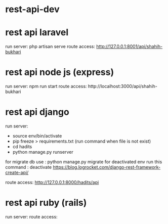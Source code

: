 # rest-api-dev

# rest api laravel 
run server: php artisan serve
route access: http://127.0.0.1:8001/api/shahih-bukhari

# rest api node js (express)
run server: npm run start
route access: http://localhost:3000/api/shahih-bukhari

# rest api django
run server: 
- source env/bin/activate 
- pip freeze > requirements.txt (run command when file is not exist)
- cd hadits
- python manage.py runserver

for migrate db use : python manage.py migrate
for deactivated env run this command : deactivate
https://blog.logrocket.com/django-rest-framework-create-api/

route access: http://127.0.0.1:8000/hadits/api


# rest api ruby (rails) 
run server: 
route access: 
